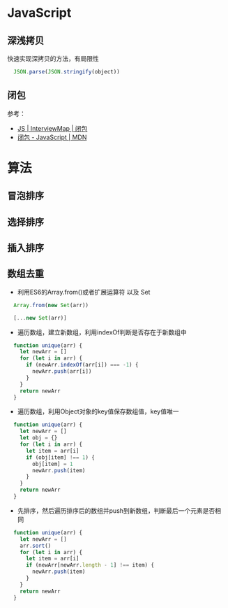 # JavaScript

## 深浅拷贝

快速实现深拷贝的方法，有局限性
``` JavaScript
  JSON.parse(JSON.stringify(object))
```

## 闭包

参考：
- [JS | InterviewMap | 闭包](https://github.com/InterviewMap/CS-Interview-Knowledge-Map/blob/master/JS/JS-ch.md#%E9%97%AD%E5%8C%85)
- [闭包 - JavaScript | MDN](https://developer.mozilla.org/zh-CN/docs/Web/JavaScript/Closures)

# 算法

## 冒泡排序

## 选择排序

## 插入排序

## 数组去重

- 利用ES6的Array.from()或者扩展运算符 以及 Set
``` JavaScript
  Array.from(new Set(arr))
```
``` JavaScript
  [...new Set(arr)]
```

- 遍历数组，建立新数组，利用indexOf判断是否存在于新数组中
``` JavaScript
  function unique(arr) {
    let newArr = []
    for (let i in arr) {
      if (newArr.indexOf(arr[i]) === -1) {
        newArr.push(arr[i])
      }
    }
    return newArr
  }
```

- 遍历数组，利用Object对象的key值保存数组值，key值唯一
``` JavaScript
  function unique(arr) {
    let newArr = []
    let obj = {}
    for (let i in arr) {
      let item = arr[i]
      if (obj[item] !== 1) {
        obj[item] = 1
        newArr.push(item)
      }
    }
    return newArr
  }
```

- 先排序，然后遍历排序后的数组并push到新数组，判断最后一个元素是否相同
``` JavaScript
  function unique(arr) {
    let newArr = []
    arr.sort()
    for (let i in arr) {
      let item = arr[i]
      if (newArr[newArr.length - 1] !== item) {
        newArr.push(item)
      }
    }
    return newArr
  }
```
